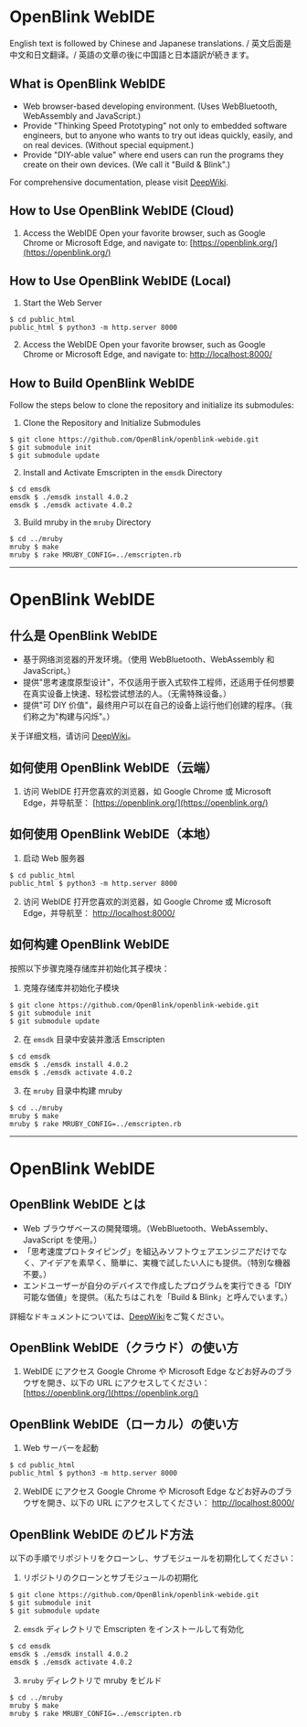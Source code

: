 # OpenBlink WebIDE

English text is followed by Chinese and Japanese translations. / 英文后面是中文和日文翻译。/ 英語の文章の後に中国語と日本語訳が続きます。

## What is OpenBlink WebIDE

- Web browser-based developing environment. (Uses WebBluetooth, WebAssembly and JavaScript.)
- Provide "Thinking Speed Prototyping" not only to embedded software engineers, but to anyone who wants to try out ideas quickly, easily, and on real devices. (Without special equipment.)
- Provide "DIY-able value" where end users can run the programs they create on their own devices. (We call it "Build & Blink".)

For comprehensive documentation, please visit [DeepWiki](https://deepwiki.com/OpenBlink/openblink-webide).

## How to Use OpenBlink WebIDE (Cloud)

1. Access the WebIDE
   Open your favorite browser, such as Google Chrome or Microsoft Edge, and navigate to:
   [https://openblink.org/](https://openblink.org/)

## How to Use OpenBlink WebIDE (Local)

1. Start the Web Server

```console
$ cd public_html
public_html $ python3 -m http.server 8000
```

2. Access the WebIDE
   Open your favorite browser, such as Google Chrome or Microsoft Edge, and navigate to:
   [http://localhost:8000/](http://localhost:8000/)

## How to Build OpenBlink WebIDE

Follow the steps below to clone the repository and initialize its submodules:

1. Clone the Repository and Initialize Submodules

```console
$ git clone https://github.com/OpenBlink/openblink-webide.git
$ git submodule init
$ git submodule update
```

2. Install and Activate Emscripten in the `emsdk` Directory

```console
$ cd emsdk
emsdk $ ./emsdk install 4.0.2
emsdk $ ./emsdk activate 4.0.2
```

3. Build mruby in the `mruby` Directory

```console
$ cd ../mruby
mruby $ make
mruby $ rake MRUBY_CONFIG=../emscripten.rb
```

---

# OpenBlink WebIDE

## 什么是 OpenBlink WebIDE

- 基于网络浏览器的开发环境。（使用 WebBluetooth、WebAssembly 和 JavaScript。）
- 提供"思考速度原型设计"，不仅适用于嵌入式软件工程师，还适用于任何想要在真实设备上快速、轻松尝试想法的人。（无需特殊设备。）
- 提供"可 DIY 价值"，最终用户可以在自己的设备上运行他们创建的程序。（我们称之为"构建与闪烁"。）

关于详细文档，请访问 [DeepWiki](https://deepwiki.com/OpenBlink/openblink-webide)。

## 如何使用 OpenBlink WebIDE（云端）

1. 访问 WebIDE
   打开您喜欢的浏览器，如 Google Chrome 或 Microsoft Edge，并导航至：
   [https://openblink.org/](https://openblink.org/)

## 如何使用 OpenBlink WebIDE（本地）

1. 启动 Web 服务器

```console
$ cd public_html
public_html $ python3 -m http.server 8000
```

2. 访问 WebIDE
   打开您喜欢的浏览器，如 Google Chrome 或 Microsoft Edge，并导航至：
   [http://localhost:8000/](http://localhost:8000/)

## 如何构建 OpenBlink WebIDE

按照以下步骤克隆存储库并初始化其子模块：

1. 克隆存储库并初始化子模块

```console
$ git clone https://github.com/OpenBlink/openblink-webide.git
$ git submodule init
$ git submodule update
```

2. 在 `emsdk` 目录中安装并激活 Emscripten

```console
$ cd emsdk
emsdk $ ./emsdk install 4.0.2
emsdk $ ./emsdk activate 4.0.2
```

3. 在 `mruby` 目录中构建 mruby

```console
$ cd ../mruby
mruby $ make
mruby $ rake MRUBY_CONFIG=../emscripten.rb
```

---

# OpenBlink WebIDE

## OpenBlink WebIDE とは

- Web ブラウザベースの開発環境。（WebBluetooth、WebAssembly、JavaScript を使用。）
- 「思考速度プロトタイピング」を組込みソフトウェアエンジニアだけでなく、アイデアを素早く、簡単に、実機で試したい人にも提供。（特別な機器不要。）
- エンドユーザーが自分のデバイスで作成したプログラムを実行できる「DIY 可能な価値」を提供。（私たちはこれを「Build & Blink」と呼んでいます。）

詳細なドキュメントについては、[DeepWiki](https://deepwiki.com/OpenBlink/openblink-webide)をご覧ください。

## OpenBlink WebIDE（クラウド）の使い方

1. WebIDE にアクセス
   Google Chrome や Microsoft Edge などお好みのブラウザを開き、以下の URL にアクセスしてください：
   [https://openblink.org/](https://openblink.org/)

## OpenBlink WebIDE（ローカル）の使い方

1. Web サーバーを起動

```console
$ cd public_html
public_html $ python3 -m http.server 8000
```

2. WebIDE にアクセス
   Google Chrome や Microsoft Edge などお好みのブラウザを開き、以下の URL にアクセスしてください：
   [http://localhost:8000/](http://localhost:8000/)

## OpenBlink WebIDE のビルド方法

以下の手順でリポジトリをクローンし、サブモジュールを初期化してください：

1. リポジトリのクローンとサブモジュールの初期化

```console
$ git clone https://github.com/OpenBlink/openblink-webide.git
$ git submodule init
$ git submodule update
```

2. `emsdk` ディレクトリで Emscripten をインストールして有効化

```console
$ cd emsdk
emsdk $ ./emsdk install 4.0.2
emsdk $ ./emsdk activate 4.0.2
```

3. `mruby` ディレクトリで mruby をビルド

```console
$ cd ../mruby
mruby $ make
mruby $ rake MRUBY_CONFIG=../emscripten.rb
```
